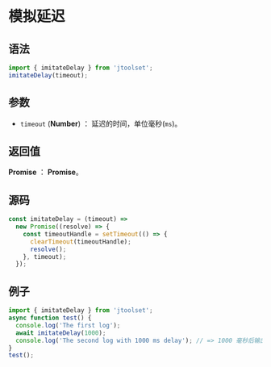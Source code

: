 
# 模拟延迟

## 语法

```js
import { imitateDelay } from 'jtoolset';
imitateDelay(timeout);
```

## 参数

- `timeout` (**Number**) ： 延迟的时间，单位毫秒(`ms`)。

## 返回值

**Promise** ： **Promise**。

## 源码

```js
const imitateDelay = (timeout) =>
  new Promise((resolve) => {
    const timeoutHandle = setTimeout(() => {
      clearTimeout(timeoutHandle);
      resolve();
    }, timeout);
  });
```

## 例子

```js
import { imitateDelay } from 'jtoolset';
async function test() {
  console.log('The first log');
  await imitateDelay(1000);
  console.log('The second log with 1000 ms delay'); // => 1000 毫秒后输出 The second log with 1000 ms delay
}
test();
```
